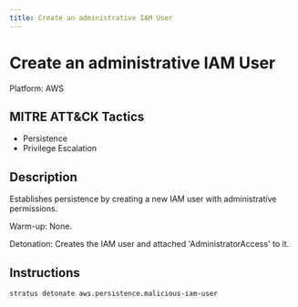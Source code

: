 ```yaml
---
title: Create an administrative IAM User
---
```


# Create an administrative IAM User 

Platform: AWS

## MITRE ATT&CK Tactics


- Persistence
- Privilege Escalation

## Description


Establishes persistence by creating a new IAM user with administrative permissions.

Warm-up: None.

Detonation: Creates the IAM user and attached 'AdministratorAccess' to it.


## Instructions

```bash title="Detonate with Stratus Red Team"
stratus detonate aws.persistence.malicious-iam-user
```